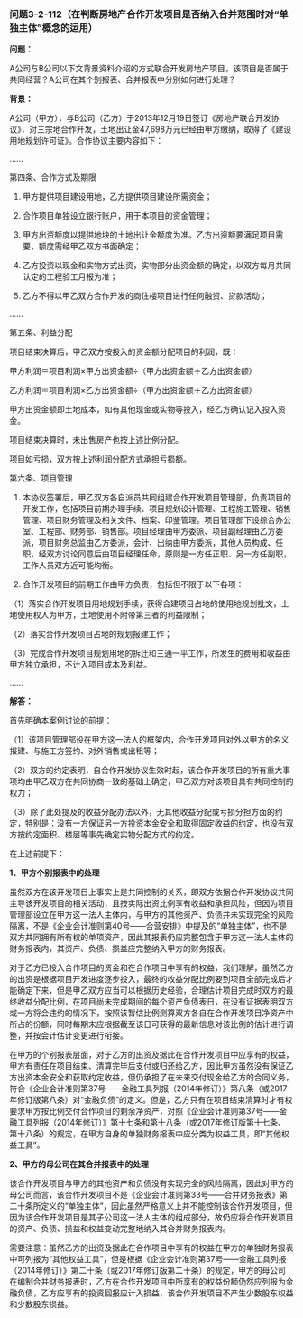 ### 问题3-2-112（在判断房地产合作开发项目是否纳入合并范围时对“单独主体”概念的运用）

**问题：**

A公司与B公司以下文背景资料介绍的方式联合开发房地产项目，该项目是否属于共同经营？A公司在其个别报表、合并报表中分别如何进行处理？

**背景：**

A公司（甲方），与B公司（乙方）于2013年12月19日签订《房地产联合开发协议》，对三宗地合作开发，土地出让金47,698万元已经由甲方缴纳，取得了《建设用地规划许可证》。合作协议主要内容如下：

……

第四条、合作方式及期限

1.  甲方提供项目建设用地，乙方提供项目建设所需资金；

2.  合作项目单独设立银行账户，用于本项目的资金管理；

3.  甲方出资额度以提供地块的土地出让金额度为准。乙方出资额要满足项目需要，额度需经甲乙双方书面确定；

4.  乙方投资以现金和实物方式出资，实物部分出资金额的确定，以双方每月共同认定的工程验工月报为准；

5.  乙方不得以甲乙双方合作开发的商住楼项目进行任何融资、贷款活动；

……

第五条、利益分配

项目结束决算后，甲乙双方按投入的资金额分配项目的利润，既：

甲方利润＝项目利润×甲方出资金额÷（甲方出资金额＋乙方出资金额）

乙方利润＝项目利润×乙方出资金额÷（甲方出资金额＋乙方出资金额）

甲方出资金额即土地成本，如有其他现金或实物等投入，经乙方确认记入投入资金。

项目结束决算时，未出售房产也按上述比例分配。

项目如亏损，双方按上述利润分配方式承担亏损额。

第六条、项目管理

1.  本协议签署后，甲乙双方各自派员共同组建合作开发项目管理部，负责项目的开发工作，包括项目前期办理手续、项目规划设计管理、工程施工管理、销售管理、项目财务管理及相关文件、档案、印鉴管理。项目管理部下设综合办公室、工程部、财务部、销售部。项目经理由甲方委派、项目副经理由乙方委派，项目财务总监由乙方委派，会计、出纳由甲方委派，其他人员构成、任职，经双方讨论同意后由项目经理任命，原则是一方任正职、另一方任副职，工作人员双方近可能均衡。

2.  合作开发项目的前期工作由甲方负责，包括但不限于以下各项：

（1）落实合作开发项目用地规划手续，获得合建项目占地的使用地规划批文，土地使用权人为甲方，土地使用不附带第三者的利益限制；

（2）落实合作开发项目占地的规划报建工作；

（3）完成合作开发项目规划用地的拆迁和三通一平工作，所发生的费用和收益由甲方独立承担，不计入项目成本及利益。

……

**解答：**

首先明确本案例讨论的前提：

（1）该项目管理部设在甲方这一法人的框架内，合作开发项目对外以甲方的名义报建、与施工方签约、对外销售或出租等；

（2）双方的约定表明，自合作开发协议生效时起，该合作开发项目的所有重大事项均由甲乙双方在共同协商一致的基础上确定，甲乙双方对该项目具有共同控制的权力；

（3）除了此处提及的收益分配办法以外，无其他收益分配或亏损分担方面的约定，特别是：没有一方保证另一方投资本金安全和取得固定收益的约定，也没有双方按约定面积、楼层等事先确定实物分配方式的约定。

在上述前提下：

**1、甲方个别报表中的处理**

虽然双方在该开发项目上事实上是共同控制的关系，即双方依据合作开发协议共同主导该开发项目的相关活动，且按实际出资比例享有收益和承担风险，但因为项目管理部设立在甲方这一法人主体内，与甲方的其他资产、负债并未实现完全的风险隔离，不是《企业会计准则第40号——合营安排》中提及的“单独主体”，也不是双方共同拥有所有权的单项资产，因此其报表仍应完整包含于甲方这一法人主体的财务报表内，其资产、负债、损益应完整纳入甲方的财务报表。

对于乙方已投入合作项目的资金和在合作项目中享有的权益，我们理解，虽然乙方的出资是根据项目开发进度逐步投入，最终的收益分配比例要到项目全部完成后才能确定下来，但是甲乙双方应当可以根据历史经验，合理估计项目完成时双方的最终收益分配比例，在项目尚未完成期间的每个资产负债表日，在没有证据表明双方或一方将会违约的情况下，按照该暂估比例测算双方各自在合作开发项目净资产中所占的份额，同时每期末应根据截至该日可获得的最新信息对该比例的估计进行调整，并按会计估计变更进行衔接。

在甲方的个别报表层面，对于乙方的出资及据此在合作开发项目中应享有的权益，甲方有责任在项目结束、清算完毕后支付或归还给乙方，因此甲方虽然没有保证乙方出资本金安全和获取约定收益，但仍承担了在未来交付现金给乙方的合同义务，符合《企业会计准则第37号——金融工具列报（2014年修订）》第八条（或2017年修订版第八条）对“金融负债”的定义。但是，乙方只有在项目结束清算时才有权要求甲方按比例交付合作项目的剩余净资产，对照《企业会计准则第37号——金融工具列报（2014年修订）》第十七条和第十八条（或2017年修订版第十七条、第十八条）的规定，在甲方自身的单独财务报表中应分类为权益工具，即“其他权益工具”。

**2、甲方的母公司在其合并报表中的处理**

该合作开发项目与甲方的其他资产和负债没有实现完全的风险隔离，因此对甲方的母公司而言，该合作开发项目不是《企业会计准则第33号——合并财务报表》第二十条所定义的“单独主体”，因此虽然严格意义上并不能控制该合作开发项目，但因为该合作开发项目是其子公司这一法人主体的组成部分，故仍应将合作开发项目的资产、负债、损益和权益变动完整地纳入其合并财务报表内。

需要注意：虽然乙方的出资及据此在合作项目中享有的权益在甲方的单独财务报表中可列报为“其他权益工具”，但是根据《企业会计准则第37号——金融工具列报（2014年修订）》第二十条（或2017年修订版第二十条）的规定，甲方的母公司在编制合并财务报表时，乙方在合作开发项目中所享有的权益份额仍然应列报为金融负债，乙方应享有的投资回报应计入损益，该合作开发项目不产生少数股东权益和少数股东损益。